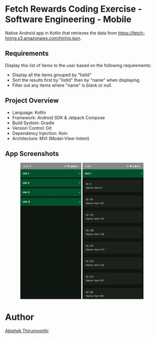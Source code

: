 # Fetch Rewards Coding Exercise - Software Engineering - Mobile
Native Android app in Kotlin that retrieves the data from https://fetch-hiring.s3.amazonaws.com/hiring.json.
## Requirements
Display this list of items to the user based on the following requirements:

* Display all the items grouped by "listId"
* Sort the results first by "listId" then by "name" when displaying.
* Filter out any items where "name" is blank or null.

## Project Overview
* Language: Kotlin
* Framework: Android SDK & Jetpack Compose
* Build System: Gradle
* Version Control: Git
* Dependency Injection: Koin
* Architecture: MVI (Model-View-Intent)

## App Screenshots
<p align="center">
  <img src="screenshots/List.jpg" width="200" alt="Loading View">
  <img src="screenshots/ListOpen.jpg" width="200" alt="Error View">
</p>

# Author
[Abishek Thirumoorthi](https://github.com/abishek-thiru)
